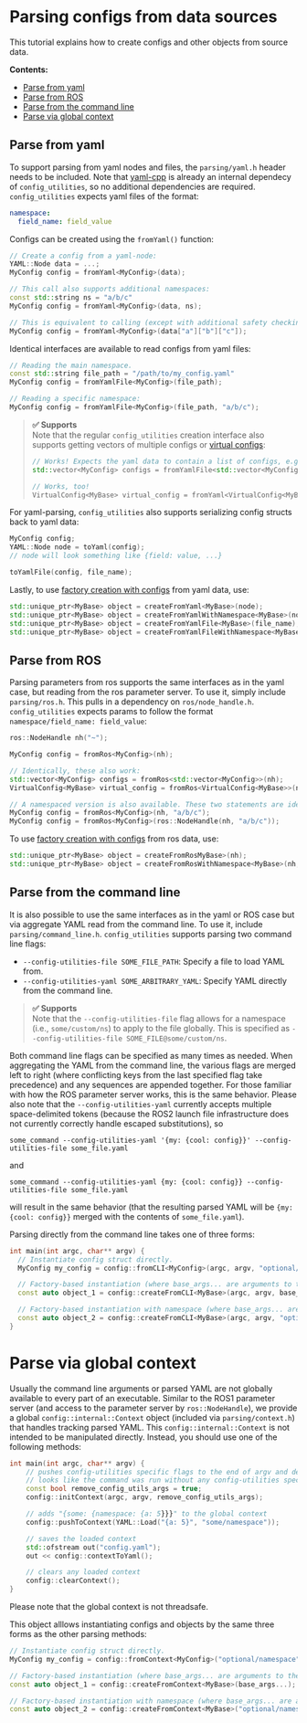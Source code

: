 # Parsing configs from data sources
This tutorial explains how to create configs and other objects from source data.

**Contents:**
- [Parse from yaml](#parse-from-yaml)
- [Parse from ROS](#parse-from-ros)
- [Parse from the command line](#parse-from-the-command-line)
- [Parse via global context](#parse-via-global-context)

## Parse from yaml

To support parsing from yaml nodes and files, the `parsing/yaml.h` header needs to be included. Note that [yaml-cpp](https://github.com/jbeder/yaml-cpp) is already an internal dependecy of `config_utilities`, so no additional dependencies are required. `config_utilities` expects yaml files of the format:
```yaml
namespace:
  field_name: field_value
```

Configs can be created using the `fromYaml()` function:
```c++
// Create a config from a yaml-node:
YAML::Node data = ...;
MyConfig config = fromYaml<MyConfig>(data);

// This call also supports additional namespaces:
const std::string ns = "a/b/c"
MyConfig config = fromYaml<MyConfig>(data, ns);

// This is equivalent to calling (except with additional safety checking):
MyConfig config = fromYaml<MyConfig>(data["a"]["b"]["c"]);
```

Identical interfaces are available to read configs from yaml files:
```c++
// Reading the main namespace.
const std::string file_path = "/path/to/my_config.yaml"
MyConfig config = fromYamlFile<MyConfig>(file_path);

// Reading a specific namespace:
MyConfig config = fromYamlFile<MyConfig>(file_path, "a/b/c");
```

> **✅ Supports**<br>
> Note that the regular `config_utilities` creation interface also supports getting vectors of multiple configs or [virtual configs](Factories.md#delayed-object-creation-with-virtual-configs):
> ```c++
> // Works! Expects the yaml data to contain a list of configs, e.g. [{config1 params}, {config2 params}, ...].
> std::vector<MyConfig> configs = fromYamlFile<std::vector<MyConfig>>(file_path, ns);
>
> // Works, too!
> VirtualConfig<MyBase> virtual_config = fromYaml<VirtualConfig<MyBase>>(file_path, ns);
> ```

For yaml-parsing, `config_utilities` also supports serializing config structs back to yaml data:
```c++
MyConfig config;
YAML::Node node = toYaml(config);
// node will look something like {field: value, ...}

toYamlFile(config, file_name);
```

Lastly, to use [factory creation with configs](Factories.md#creating-objects-with-individual-configs) from yaml data, use:
```c++
std::unique_ptr<MyBase> object = createFromYaml<MyBase>(node);
std::unique_ptr<MyBase> object = createFromYamlWithNamespace<MyBase>(node, ns);
std::unique_ptr<MyBase> object = createFromYamlFile<MyBase>(file_name);
std::unique_ptr<MyBase> object = createFromYamlFileWithNamespace<MyBase>(file_name, ns);
```

## Parse from ROS

Parsing parameters from ros supports the same interfaces as in the yaml case, but reading from the ros parameter server. To use it, simply include `parsing/ros.h`. This pulls in a dependency on `ros/node_handle.h`. `config_utilities` expects params to follow the format `namespace/field_name: field_value`:

```c++
ros::NodeHandle nh("~");

MyConfig config = fromRos<MyConfig>(nh);

// Identically, these also work:
std::vector<MyConfig> configs = fromRos<std::vector<MyConfig>>(nh);
VirtualConfig<MyBase> virtual_config = fromRos<VirtualConfig<MyBase>>(nh);

// A namespaced version is also available. These two statements are identical:
MyConfig config = fromRos<MyConfig>(nh, "a/b/c");
MyConfig config = fromRos<MyConfig>(ros::NodeHandle(nh, "a/b/c"));
```

To use [factory creation with configs](Factories.md#creating-objects-with-individual-configs) from ros data, use:

```c++
std::unique_ptr<MyBase> object = createFromRosMyBase>(nh);
std::unique_ptr<MyBase> object = createFromRosWithNamespace<MyBase>(nh, ns);
```

## Parse from the command line

It is also possible to use the same interfaces as in the yaml or ROS case but via aggregate YAML read from the command line. To use it, include `parsing/command_line.h`.
`config_utilities` supports parsing two command line flags:
  - `--config-utilities-file SOME_FILE_PATH`: Specify a file to load YAML from.
  - `--config-utilities-yaml SOME_ARBITRARY_YAML`: Specify YAML directly from the command line.

> **✅ Supports**<br>
> Note that the `--config-utilities-file` flag allows for a namespace (i.e., `some/custom/ns`) to apply to the file globally. This is specified as `--config-utilities-file SOME_FILE@some/custom/ns`.

Both command line flags can be specified as many times as needed.
When aggregating the YAML from the command line, the various flags are merged left to right (where conflicting keys from the last specified flag take precedence) and any sequences are appended together.
For those familiar with how the ROS parameter server works, this is the same behavior.
Please also note that the `--config-utilities-yaml` currently accepts multiple space-delimited tokens (because the ROS2 launch file infrastructure does not currently correctly handle escaped substitutions), so
```
some_command --config-utilities-yaml '{my: {cool: config}}' --config-utilities-file some_file.yaml
```
and
```
some_command --config-utilities-yaml {my: {cool: config}} --config-utilities-file some_file.yaml
```
will result in the same behavior (that the resulting parsed YAML will be `{my: {cool: config}}` merged with the contents of `some_file.yaml`).

Parsing directly from the command line takes one of three forms:
```c++
int main(int argc, char** argv) {
  // Instantiate config struct directly.
  MyConfig my_config = config::fromCLI<MyConfig>(argc, argv, "optional/namespace");

  // Factory-based instantiation (where base_args... are arguments to the object constructor)
  const auto object_1 = config::createFromCLI<MyBase>(argc, argv, base_args...);

  // Factory-based instantiation with namespace (where base_args... are arguments to the object constructor)
  const auto object_2 = config::createFromCLI<MyBase>(argc, argv, "optional/namespace", base_args...);
}
```

# Parse via global context

Usually the command line arguments or parsed YAML are not globally available to every part of an executable.
Similar to the ROS1 parameter server (and access to the parameter server by `ros::NodeHandle`), we provide a global `config::internal::Context` object (included via `parsing/context.h`) that handles tracking parsed YAML.
This `config::internal::Context` is not intended to be manipulated directly.
Instead, you should use one of the following methods:
```cpp
int main(int argc, char** argv) {
    // pushes config-utilities specific flags to the end of argv and decrements argc so that it
    // looks like the command was run without any config-utilities specific flags
    const bool remove_config_utils_args = true;
    config::initContext(argc, argv, remove_config_utils_args);

    // adds "{some: {namespace: {a: 5}}}" to the global context
    config::pushToContext(YAML::Load("{a: 5}", "some/namespace"));

    // saves the loaded context
    std::ofstream out("config.yaml");
    out << config::contextToYaml();

    // clears any loaded context
    config::clearContext();
}
```
Please note that the global context is not threadsafe.

This object alllows instantiating configs and objects by the same three forms as the other parsing methods:
```c++
// Instantiate config struct directly.
MyConfig my_config = config::fromContext<MyConfig>("optional/namespace");

// Factory-based instantiation (where base_args... are arguments to the object constructor)
const auto object_1 = config::createFromContext<MyBase>(base_args...);

// Factory-based instantiation with namespace (where base_args... are arguments to the object constructor)
const auto object_2 = config::createFromContext<MyBase>("optional/namespace", base_args...);
```
